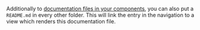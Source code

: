 Additionally to [documentation files in your components](/component-files/documentation/), you can also put a `README.md` in every other folder. This will link the entry in the navigation to a view which renders this documentation file.
